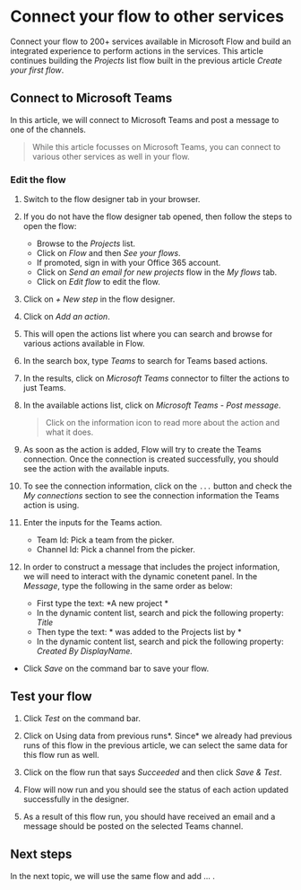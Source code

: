 # Connect your flow to other services

Connect your flow to 200+ services available in Microsoft Flow and build an integrated experience to perform actions in the services. This article continues building the *Projects* list flow built in the previous article *Create your first flow*.

## Connect to Microsoft Teams

In this article, we will connect to Microsoft Teams and post a message to one of the channels. 

> While this article focusses on Microsoft Teams, you can connect to various other services as well in your flow. 

### Edit the flow

1. Switch to the flow designer tab in your browser.

2. If you do not have the flow designer tab opened, then follow the steps to open the flow:
    * Browse to the *Projects* list.
    * Click on *Flow* and then *See your flows*.
    * If promoted, sign in with your Office 365 account.
    * Click on *Send an email for new projects* flow in the *My flows* tab.
    * Click on *Edit flow* to edit the flow.

3. Click on *+ New step* in the flow designer.

4. Click on *Add an action*.

5. This will open the actions list where you can search and browse for various actions available in Flow.

6. In the search box, type *Teams* to search for Teams based actions.

7. In the results, click on *Microsoft Teams* connector to filter the actions to just Teams.

8. In the available actions list, click on *Microsoft Teams - Post message*.
    > Click on the information icon to read more about the action and what it does.

9. As soon as the action is added, Flow will try to create the Teams connection. Once the connection is created successfully, you should see the action with the available inputs.

10. To see the connection information, click on the `...` button and check the *My connections* section to see the connection information the Teams action is using.

11. Enter the inputs for the Teams action.
    * Team Id: Pick a team from the picker.
    * Channel Id: Pick a channel from the picker.

12. In order to construct a message that includes the project information, we will need to interact with the dynamic conetent panel. In the *Message*, type the following in the same order as below:
    * First type the text: *A new project *
    * In the dynamic content list, search and pick the following property: *Title*
    * Then type the text: * was added to the Projects list by *
    * In the dynamic content list, search and pick the following property: *Created By DisplayName.*

* Click *Save* on the command bar to save your flow.

## Test your flow

1. Click *Test* on the command bar.

2. Click on Using data from previous runs*. Since* we already had previous runs of this flow in the previous article, we can select the same data for this flow run as well.

3. Click on the flow run that says *Succeeded* and then click *Save & Test*.

4. Flow will now run and you should see the status of each action updated successfully in the designer.

5. As a result of this flow run, you should have received an email and a message should be posted on the selected Teams channel.

## Next steps

In the next topic, we will use the same flow and add ... .